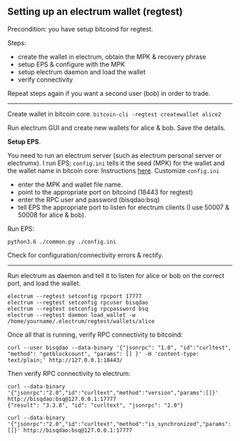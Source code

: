 
## Setting up an electrum wallet (regtest)


Precondition: you have setup bitcoind for regtest.

Steps:

- create the wallet in electrum, obtain the MPK & recovery phrase
- setup EPS & configure with the MPK
- setup electrum daemon and load the wallet
- verify connectivity

Repeat steps again if you want a second user (bob) in order to trade.

---


Create wallet in bitcoin core.
```bitcoin-cli -regtest createwallet alice2```

Run electrum GUI and create new wallets for alice & bob.  Save the details.

**Setup EPS**.  

You need to run an electrum server (such as electrum personal server or electrumx).  I run EPS; `config.ini` tells it the seed (MPK) for the wallet and the wallet name in bitcoin core:
Instructions [here](https://github.com/chris-belcher/electrum-personal-server#quick-start-on-a-debianubuntu-machine-with-a-running-bitcoin-full-node).
Customize `config.ini`

- enter the MPK and wallet file name.
- point to the appropriate port on bitcoind (18443 for regtest)
- enter the RPC user and password (bisqdao:bsq)
- tell EPS the appropriate port to listen for electrum clients (I use 50007 & 50008 for alice & bob).


Run EPS:

```python3.6 ./common.py ./config.ini```

Check for configuration/connectivity errors & rectify.



---


Run electrum as daemon and tell it to listen for alice or bob on the correct port, and load the wallet.

```electrum --regtest daemon
electrum --regtest setconfig rpcport 17777
electrum --regtest setconfig rpcuser bisqdao
electrum --regtest setconfig rpcpassword bsq
electrum --regtest daemon load_wallet -w /home/yourname/.electrum/regtest/wallets/alice
```

Once all that is running, verify RPC connectivity to bitcoind:
```
curl --user bisqdao --data-binary '{"jsonrpc": "1.0", "id":"curltest", "method": "getblockcount", "params": [] }' -H 'content-type: text/plain;' http://127.0.0.1:18443/
```
Then verify RPC connectivity to electrum:
```
curl --data-binary '{"jsonrpc":"2.0","id":"curltext","method":"version","params":[]}' http://bisqdao:bsq@127.0.0.1:17777
{"result": "3.3.8", "id": "curltext", "jsonrpc": "2.0"}

curl --data-binary '{"jsonrpc":"2.0","id":"curltext","method":"is_synchronized","params":[]}' http://bisqdao:bsq@127.0.0.1:17777
```


